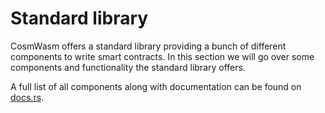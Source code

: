 # Standard library

CosmWasm offers a standard library providing a bunch of different components to write smart contracts.
In this section we will go over some components and functionality the standard library offers.

A full list of all components along with documentation can be found on [docs.rs].

[docs.rs]: https://docs.rs/cosmwasm-std
